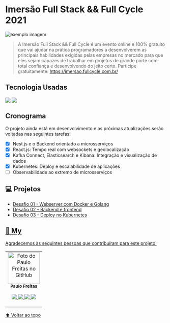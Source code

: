 # Imersão Full Stack && Full Cycle 2021

<img src="https://events-fullcycle.s3.amazonaws.com/events-fullcycle/static/site/img/logo-fullcycle-2.png" alt="exemplo imagem">

> A Imersão Full Stack && Full Cycle é um evento online e 100% gratuito que vai ajudar na prática programadores a desenvolverem as principais habilidades exigidas pelas empresas no mercado para que eles sejam capazes de trabalhar em projetos de grande porte com total confiança e desenvolvendo do jeito certo.
Participe gratuitamente: https://imersao.fullcycle.com.br/

## Tecnologia Usadas
 <img align="center" src="https://th3hydr4.files.wordpress.com/2021/04/anyconv.com__nestjs.png"/>	
 <img align="center" src="https://th3hydr4.files.wordpress.com/2021/04/anyconv.com__ka.png"/>	

## Cronograma

O projeto ainda está em desenvolvimento e as próximas atualizações serão voltadas nas seguintes tarefas:

- [x] Nest.js e o Backend orientado a microsserviços
- [x] React.js: Tempo real com websockets e geolocalização
- [x] Kafka Connect, Elasticsearch e Kibana: Integração e visualização de dados
- [x] Kubernetes: Deploy e escalabilidade de aplicações
- [ ] Observabilidade ao extremo de microsserviços

## 💻 Projetos

- <a href="#"> Desafio 01 - Webserver com Docker e Golang
- <a href="#"> Desafio 02 - Backend e frontend
- <a href="#"> Desafio 03 - Deploy no Kubernetes


## 🤝 My

Agradecemos às seguintes pessoas que contribuíram para este projeto:

<table>
  <tr>
    <td align="center">
      <a href="#">
        <img src="https://avatars.githubusercontent.com/u/42820569?s=460&u=756d1c6a756b352a1095e7cb9289d3170f909765&v=4" width="100px;" alt="Foto do Paulo Freitas no GitHub"/><br>
        <sub>
          <b>Paulo Freitas</b>
        </sub>
        <p align="center">
        <a href="https://www.instagram.com/paulofreitas.py/">
    <img src="https://img.shields.io/badge/Instagram-FF0080?style=for-the-badge&logo=instagram&logoColor=white"/>
  </a>
  <a href="https://www.linkedin.com/in/paulofreitas-py/">
    <img src="https://img.shields.io/badge/LinkedIn-0077B5?style=for-the-badge&logo=linkedin&logoColor=white"/>
  </a>
  <a href="https://github.com/paulofreitas-py">
    <img src="https://img.shields.io/badge/GitHub-100000?style=for-the-badge&logo=github&logoColor=white"/>
    <a href="https://t.me/paulofreitas_py">
    <img src="https://img.shields.io/badge/Telegram-084B8A?style=for-the-badge&logo=telegram&logoColor=white"/>
      </a>
    </td>
    
  </tr>
</table>



[⬆ Voltar ao topo](#nome-do-projeto)<br>
